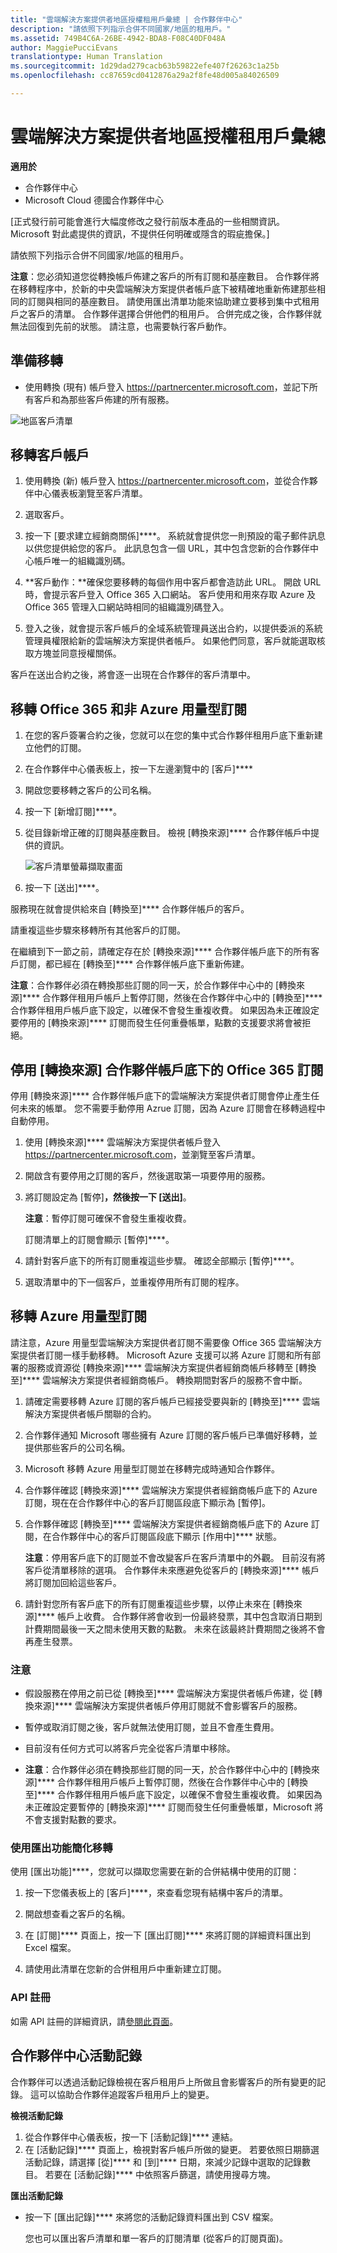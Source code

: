 ```yaml
---
title: "雲端解決方案提供者地區授權租用戶彙總 | 合作夥伴中心"
description: "請依照下列指示合併不同國家/地區的租用戶。"
ms.assetid: 749B4C6A-26BE-4942-BDA8-F08C40DF048A
author: MaggiePucciEvans
translationtype: Human Translation
ms.sourcegitcommit: 1d29dad279cacb63b59822efe407f26263c1a25b
ms.openlocfilehash: cc87659cd0412876a29a2f8fe48d005a84026509

---
```


# 雲端解決方案提供者地區授權租用戶彙總

**適用於**

-  合作夥伴中心
-  Microsoft Cloud 德國合作夥伴中心

\[正式發行前可能會進行大幅度修改之發行前版本產品的一些相關資訊。 Microsoft 對此處提供的資訊，不提供任何明確或隱含的瑕疵擔保。\]

請依照下列指示合併不同國家/地區的租用戶。

**注意**：您必須知道您從轉換帳戶佈建之客戶的所有訂閱和基座數目。 合作夥伴將在移轉程序中，於新的中央雲端解決方案提供者帳戶底下被精確地重新佈建那些相同的訂閱與相同的基座數目。 請使用匯出清單功能來協助建立要移到集中式租用戶之客戶的清單。 合作夥伴選擇合併他們的租用戶。 合併完成之後，合作夥伴就無法回復到先前的狀態。 請注意，也需要執行客戶動作。

 

## 準備移轉


-   使用轉換 (現有) 帳戶登入 <https://partnercenter.microsoft.com>，並記下所有客戶和為那些客戶佈建的所有服務。

![地區客戶清單](images/regionalcustomer1.png)

## 移轉客戶帳戶


1.  使用轉換 (新) 帳戶登入 <https://partnercenter.microsoft.com>，並從合作夥伴中心儀表板瀏覽至客戶清單。

2.  選取客戶。

3.  按一下 \[要求建立經銷商關係\]****。 系統就會提供您一則預設的電子郵件訊息以供您提供給您的客戶。 此訊息包含一個 URL，其中包含您新的合作夥伴中心帳戶唯一的組織識別碼。

4.  **客戶動作：**確保您要移轉的每個作用中客戶都會造訪此 URL。 開啟 URL 時，會提示客戶登入 Office 365 入口網站。 客戶使用和用來存取 Azure 及 Office 365 管理入口網站時相同的組織識別碼登入。

5.  登入之後，就會提示客戶帳戶的全域系統管理員送出合約，以提供委派的系統管理員權限給新的雲端解決方案提供者帳戶。 如果他們同意，客戶就能選取核取方塊並同意授權關係。

客戶在送出合約之後，將會逐一出現在合作夥伴的客戶清單中。

## 移轉 Office 365 和非 Azure 用量型訂閱


1.  在您的客戶簽署合約之後，您就可以在您的集中式合作夥伴租用戶底下重新建立他們的訂閱。

2.  在合作夥伴中心儀表板上，按一下左邊瀏覽中的 \[客戶\]****

3.  開啟您要移轉之客戶的公司名稱。

4.  按一下 \[新增訂閱\]****。

5.  從目錄新增正確的訂閱與基座數目。 檢視 \[轉換來源\]**** 合作夥伴帳戶中提供的資訊。

    ![客戶清單螢幕擷取畫面](images/regionalcustomer2.png)

6.  按一下 \[送出\]****。

服務現在就會提供給來自 \[轉換至\]**** 合作夥伴帳戶的客戶。

請重複這些步驟來移轉所有其他客戶的訂閱。

在繼續到下一節之前，請確定存在於 \[轉換來源\]**** 合作夥伴帳戶底下的所有客戶訂閱，都已經在 \[轉換至\]**** 合作夥伴帳戶底下重新佈建。

**注意**：合作夥伴必須在轉換那些訂閱的同一天，於合作夥伴中心中的 \[轉換來源\]**** 合作夥伴租用戶帳戶上暫停訂閱，然後在合作夥伴中心中的 \[轉換至\]**** 合作夥伴租用戶帳戶底下設定，以確保不會發生重複收費。 如果因為未正確設定要停用的 \[轉換來源\]**** 訂閱而發生任何重疊帳單，點數的支援要求將會被拒絕。

 

## 停用 \[轉換來源\] 合作夥伴帳戶底下的 Office 365 訂閱


停用 \[轉換來源\]**** 合作夥伴帳戶底下的雲端解決方案提供者訂閱會停止產生任何未來的帳單。 您不需要手動停用 Azrue 訂閱，因為 Azure 訂閱會在移轉過程中自動停用。

1.  使用 \[轉換來源\]**** 雲端解決方案提供者帳戶登入 <https://partnercenter.microsoft.com>，並瀏覽至客戶清單。

2.  開啟含有要停用之訂閱的客戶，然後選取第一項要停用的服務。
3.  將訂閱設定為 \[暫停\]****，然後按一下 \[送出\]****。

    **注意**：暫停訂閱可確保不會發生重複收費。

     

    訂閱清單上的訂閱會顯示 \[暫停\]****。

4.  請針對客戶底下的所有訂閱重複這些步驟。 確認全部顯示 \[暫停\]****。

5.  選取清單中的下一個客戶，並重複停用所有訂閱的程序。

## 移轉 Azure 用量型訂閱


請注意，Azure 用量型雲端解決方案提供者訂閱不需要像 Office 365 雲端解決方案提供者訂閱一樣手動移轉。 Microsoft Azure 支援可以將 Azure 訂閱和所有部署的服務或資源從 \[轉換來源\]**** 雲端解決方案提供者經銷商帳戶移轉至 \[轉換至\]**** 雲端解決方案提供者經銷商帳戶。 轉換期間對客戶的服務不會中斷。

1.  請確定需要移轉 Azure 訂閱的客戶帳戶已經接受要與新的 \[轉換至\]**** 雲端解決方案提供者帳戶關聯的合約。
2.  合作夥伴通知 Microsoft 哪些擁有 Azure 訂閱的客戶帳戶已準備好移轉，並提供那些客戶的公司名稱。
3.  Microsoft 移轉 Azure 用量型訂閱並在移轉完成時通知合作夥伴。
4.  合作夥伴確認 \[轉換來源\]**** 雲端解決方案提供者經銷商帳戶底下的 Azure 訂閱，現在在合作夥伴中心的客戶訂閱區段底下顯示為 \[暫停\]。
5.  合作夥伴確認 \[轉換至\]**** 雲端解決方案提供者經銷商帳戶底下的 Azure 訂閱，在合作夥伴中心的客戶訂閱區段底下顯示 \[作用中\]**** 狀態。

    **注意**：停用客戶底下的訂閱並不會改變客戶在客戶清單中的外觀。 目前沒有將客戶從清單移除的選項。 合作夥伴未來應避免從客戶的 \[轉換來源\]**** 帳戶將訂閱加回給這些客戶。

     

6.  請針對您所有客戶底下的所有訂閱重複這些步驟，以停止未來在 \[轉換來源\]**** 帳戶上收費。 合作夥伴將會收到一份最終發票，其中包含取消日期到計費期間最後一天之間未使用天數的點數。 未來在該最終計費期間之後將不會再產生發票。

### 注意

-   假設服務在停用之前已從 \[轉換至\]**** 雲端解決方案提供者帳戶佈建，從 \[轉換來源\]**** 雲端解決方案提供者帳戶停用訂閱就不會影響客戶的服務。

-   暫停或取消訂閱之後，客戶就無法使用訂閱，並且不會產生費用。

-   目前沒有任何方式可以將客戶完全從客戶清單中移除。

-   **注意**：合作夥伴必須在轉換那些訂閱的同一天，於合作夥伴中心中的 \[轉換來源\]**** 合作夥伴租用戶帳戶上暫停訂閱，然後在合作夥伴中心中的 \[轉換至\]**** 合作夥伴租用戶帳戶底下設定，以確保不會發生重複收費。 如果因為未正確設定要暫停的 \[轉換來源\]**** 訂閱而發生任何重疊帳單，Microsoft 將不會支援對點數的要求。

     

### 使用匯出功能簡化移轉

使用 \[匯出功能\]****，您就可以擷取您需要在新的合併結構中使用的訂閱：

1.  按一下您儀表板上的 \[客戶\]****，來查看您現有結構中客戶的清單。

2.  開啟想查看之客戶的名稱。

3.  在 \[訂閱\]**** 頁面上，按一下 \[匯出訂閱\]**** 來將訂閱的詳細資料匯出到 Excel 檔案。

4.  請使用此清單在您新的合併租用戶中重新建立訂閱。

### API 註冊

如需 API 註冊的詳細資訊，請[參閱此頁面](https://msdn.microsoft.com/en-us/library/partnercenter/mt267552.aspx)。

## 合作夥伴中心活動記錄


合作夥伴可以透過活動記錄檢視在客戶租用戶上所做且會影響客戶的所有變更的記錄。 這可以協助合作夥伴追蹤客戶租用戶上的變更。

**檢視活動記錄**

1.  從合作夥伴中心儀表板，按一下 \[活動記錄\]**** 連結。
2.  在 \[活動記錄\]**** 頁面上，檢視對客戶帳戶所做的變更。 若要依照日期篩選活動記錄，請選擇 \[從\]**** 和 \[到\]**** 日期，來減少記錄中選取的記錄數目。 若要在 \[活動記錄\]**** 中依照客戶篩選，請使用搜尋方塊。

**匯出活動記錄**

-   按一下 \[匯出記錄\]**** 來將您的活動記錄資料匯出到 CSV 檔案。

    您也可以匯出客戶清單和單一客戶的訂閱清單 (從客戶的訂閱頁面)。

 

 






<!--HONumber=Jan17_HO2-->


